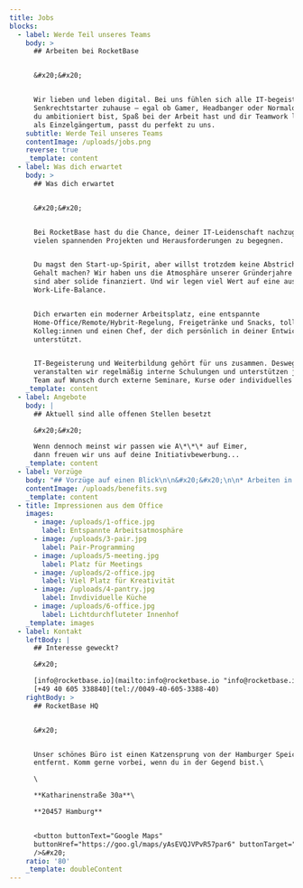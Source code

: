 ```yaml
---
title: Jobs
blocks:
  - label: Werde Teil unseres Teams
    body: >
      ## Arbeiten bei RocketBase


      &#x20;&#x20;


      Wir lieben und leben digital. Bei uns fühlen sich alle IT-begeisterten
      Senkrechtstarter zuhause – egal ob Gamer, Headbanger oder Normalo. Solange
      du ambitioniert bist, Spaß bei der Arbeit hast und dir Teamwork lieber ist
      als Einzelgängertum, passt du perfekt zu uns.
    subtitle: Werde Teil unseres Teams
    contentImage: /uploads/jobs.png
    reverse: true
    _template: content
  - label: Was dich erwartet
    body: >
      ## Was dich erwartet


      &#x20;&#x20;


      Bei RocketBase hast du die Chance, deiner IT-Leidenschaft nachzugehen und
      vielen spannenden Projekten und Herausforderungen zu begegnen.


      Du magst den Start-up-Spirit, aber willst trotzdem keine Abstriche beim
      Gehalt machen? Wir haben uns die Atmosphäre unserer Gründerjahre erhalten,
      sind aber solide finanziert. Und wir legen viel Wert auf eine ausgewogene
      Work-Life-Balance.


      Dich erwarten ein moderner Arbeitsplatz, eine entspannte
      Home-Office/Remote/Hybrit-Regelung, Freigetränke und Snacks, tolle
      Kolleg:innen und einen Chef, der dich persönlich in deiner Entwicklung
      unterstützt.


      IT-Begeisterung und Weiterbildung gehört für uns zusammen. Deswegen
      veranstalten wir regelmäßig interne Schulungen und unterstützen jede:n im
      Team auf Wunsch durch externe Seminare, Kurse oder individuelles Coaching.
    _template: content
  - label: Angebote
    body: |
      ## Aktuell sind alle offenen Stellen besetzt

      &#x20;&#x20;

      Wenn dennoch meinst wir passen wie A\*\*\* auf Eimer,
      dann freuen wir uns auf deine Initiativbewerbung...
    _template: content
  - label: Vorzüge
    body: "## Vorzüge auf einen Blick\n\n&#x20;&#x20;\n\n* Arbeiten in einem kleinem schlagkräftigen Team mit ausgewogener Work-Life-Balance\n* Ob im Büro, im Homeoffice oder Hybrid; bei uns ist jede Arbeitsweise realisierbar\n* Zudem sind wir offen für reduzierte Zeitmodelle (z. B. 4-Tage-Woche, Teilzeit).\n* Bei uns arbeitest du für namhafte Kunden.\n* Teamplay wird bei uns GROß geschrieben - dies stärken wir duch Grillevents, Spieleabende oder Team-Offsites\n* Wir lieben Open Source und räumen dir hierfür Zeit ein.\n* Ein Chef der selbst Entwickler ist, dich versteht und unterstützt\n* Eigene Infrastruktur samt CI/CD Pipelines und \"alles\" was ein Entwickler braucht\n* Aktuelles MacBook Pro, Dock für's Homeoffice, JetBrains Toolbox und alles was das Entwickler-Herz benötigt...\n* Helles und schönes Büro in zentraler Lage, samt Freigetränke und Snacks\n\nDu fühlst dich angesprochen und möchtest gerne ein Teil unserer RocketBase-Familie werden? Dann sende uns gerne deine stellenbezogene Bewerbung oder deine Initiativbewerbung an\_[jobs@rocketbase.io](mailto:jobs@rocketbase.io).\n\nWir freuen uns darauf, dich kennenzulernen.\n"
    contentImage: /uploads/benefits.svg
    _template: content
  - title: Impressionen aus dem Office
    images:
      - image: /uploads/1-office.jpg
        label: Entspannte Arbeitsatmosphäre
      - image: /uploads/3-pair.jpg
        label: Pair-Programming
      - image: /uploads/5-meeting.jpg
        label: Platz für Meetings
      - image: /uploads/2-office.jpg
        label: Viel Platz für Kreativität
      - image: /uploads/4-pantry.jpg
        label: Invdividuelle Küche
      - image: /uploads/6-office.jpg
        label: Lichtdurchfluteter Innenhof
    _template: images
  - label: Kontakt
    leftBody: |
      ## Interesse geweckt?

      &#x20;

      [info@rocketbase.io](mailto:info@rocketbase.io "info@rocketbase.io")\
      [+49 40 605 338840](tel://0049-40-605-3388-40)
    rightBody: >
      ## RocketBase HQ


      &#x20;


      Unser schönes Büro ist einen Katzensprung von der Hamburger Speicherstadt
      entfernt. Komm gerne vorbei, wenn du in der Gegend bist.\

      \

      **Katharinenstraße 30a**\

      **20457 Hamburg**


      <button buttonText="Google Maps"
      buttonHref="https://goo.gl/maps/yAsEVQJVPvR57par6" buttonTarget="_blank"
      />&#x20;
    ratio: '80'
    _template: doubleContent
---
```


